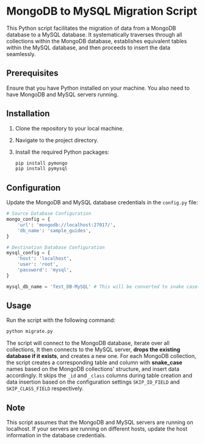 # MongoDB to MySQL Migration Script

This Python script facilitates the migration of data from a MongoDB database to a MySQL database. It systematically traverses through all collections within the MongoDB database, establishes equivalent tables within the MySQL database, and then proceeds to insert the data seamlessly.

## Prerequisites

Ensure that you have Python installed on your machine. You also need to have MongoDB and MySQL servers running.

## Installation

1. Clone the repository to your local machine.
2. Navigate to the project directory.
3. Install the required Python packages:

    ```bash
    pip install pymongo
    pip install pymysql
    ```

## Configuration

Update the MongoDB and MySQL database credentials in the `config.py` file:

```python
# Source Database Configuration
mongo_config = {
    'url': 'mongodb://localhost:27017/',
    'db_name': 'sample_guides',
}

# Destination Database Configuration
mysql_config = {
    'host': 'localhost',
    'user': 'root',
    'password': 'mysql',
}

mysql_db_name = 'Test_DB-MySQL' # This will be converted to snake case(test_db_mysql)
```

## Usage
Run the script with the following command:
```bash
python migrate.py
```
The script will connect to the MongoDB database, iterate over all collections, It then connects to the MySQL server, **drops the existing database if it exists**, and creates a new one. For each MongoDB collection, the script creates a corresponding table and column with **snake_case** names based on the MongoDB collections' structure, and insert data accordingly. It skips the `_id` and `_class` columns during table creation and data insertion based on the configuration settings `SKIP_ID_FIELD` and `SKIP_CLASS_FIELD` respectively.

## Note
This script assumes that the MongoDB and MySQL servers are running on localhost. If your servers are running on different hosts, update the host information in the database credentials.
